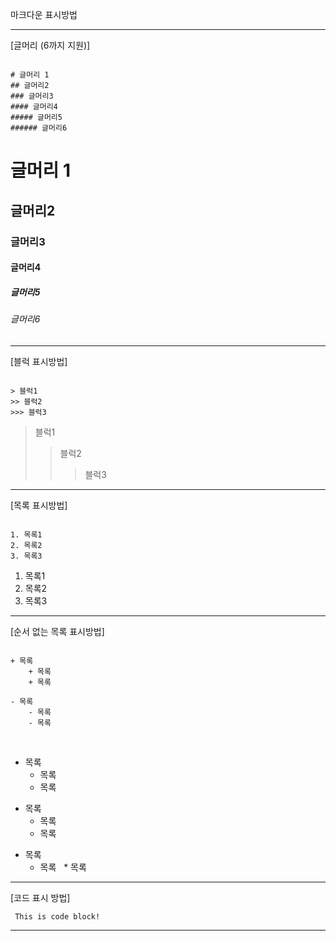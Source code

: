 마크다운 표시방법

***
[글머리 (6까지 지원)]
<pre><code>
# 글머리 1
## 글머리2
### 글머리3
#### 글머리4
##### 글머리5
###### 글머리6
</code></pre>
# 글머리 1
## 글머리2
### 글머리3
#### 글머리4
##### 글머리5
###### 글머리6
***


[블럭 표시방법]
<pre><code>
> 블럭1
>> 블럭2
>>> 블럭3
</code></pre>
> 블럭1
>> 블럭2
>>> 블럭3
***


[목록 표시방법]
<pre><code>
1. 목록1
2. 목록2
3. 목록3
</code></pre>
1. 목록1
2. 목록2
3. 목록3
***


[순서 없는 목록 표시방법]
<pre><code>        
+ 목록
    + 목록
    + 목록
    
- 목록
    - 목록
    - 목록
</code></pre>  
+ 목록
    + 목록
    + 목록
    
- 목록
    - 목록
    - 목록

* 목록
   * 목록
   * 목록
***


[코드 표시 방법]
<pre><code> This is code block! </code></pre>
***
